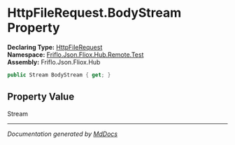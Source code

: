 ﻿<!--  
  <auto-generated>   
    The contents of this file were generated by a tool.  
    Changes to this file may be list if the file is regenerated  
  </auto-generated>   
-->

# HttpFileRequest.BodyStream Property

**Declaring Type:** [HttpFileRequest](../index.md)  
**Namespace:** [Friflo.Json.Fliox.Hub.Remote.Test](../../index.md)  
**Assembly:** Friflo.Json.Fliox.Hub

```csharp
public Stream BodyStream { get; }
```

## Property Value

Stream

___

*Documentation generated by [MdDocs](https://github.com/ap0llo/mddocs)*
